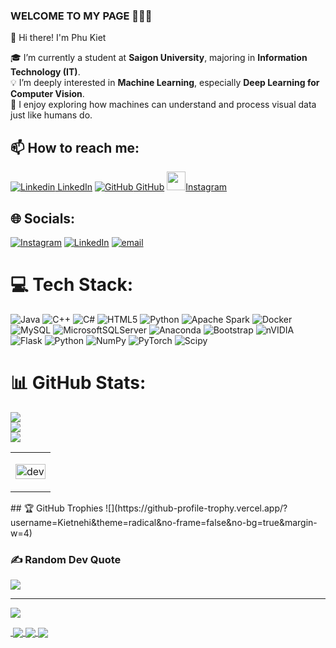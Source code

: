 ### WELCOME TO MY PAGE 👋👋👋
👋 Hi there! I'm Phu Kiet

🎓 I’m currently a student at **Saigon University**, majoring in **Information Technology (IT)**.  
💡 I’m deeply interested in **Machine Learning**, especially **Deep Learning for Computer Vision**.  
🚀 I enjoy exploring how machines can understand and process visual data just like humans do.
## 📫 How to reach me: 

[![Linkedin](https://i.stack.imgur.com/gVE0j.png) LinkedIn](https://www.linkedin.com/in/kiet-truong-63b302306/) [![GitHub](https://i.stack.imgur.com/tskMh.png) GitHub]() <a href="https://www.instagram.com/kitnehi_18/">
  <img src="https://upload.wikimedia.org/wikipedia/commons/a/a5/Instagram_icon.png" width="30" />Instagram
</a>



## 🌐 Socials:
[![Instagram](https://img.shields.io/badge/Instagram-%23E4405F.svg?logo=Instagram&logoColor=white)](https://instagram.com/https://www.instagram.com/kitnehi_18/) [![LinkedIn](https://img.shields.io/badge/LinkedIn-%230077B5.svg?logo=linkedin&logoColor=white)](https://linkedin.com/in/https://www.linkedin.com/in/kiet-truong-63b302306/) [![email](https://img.shields.io/badge/Email-D14836?logo=gmail&logoColor=white)](mailto:truongquockiet1211@gmail.com) 

# 💻 Tech Stack:
![Java](https://img.shields.io/badge/java-%23ED8B00.svg?style=for-the-badge&logo=openjdk&logoColor=white) ![C++](https://img.shields.io/badge/c++-%2300599C.svg?style=for-the-badge&logo=c%2B%2B&logoColor=white) ![C#](https://img.shields.io/badge/c%23-%23239120.svg?style=for-the-badge&logo=csharp&logoColor=white) ![HTML5](https://img.shields.io/badge/html5-%23E34F26.svg?style=for-the-badge&logo=html5&logoColor=white) ![Python](https://img.shields.io/badge/python-3670A0?style=for-the-badge&logo=python&logoColor=ffdd54) ![Apache Spark](https://img.shields.io/badge/Apache%20Spark-FDEE21?style=for-the-badge&logo=apachespark&logoColor=black) ![Docker](https://img.shields.io/badge/docker-%230db7ed.svg?style=for-the-badge&logo=docker&logoColor=white) ![MySQL](https://img.shields.io/badge/mysql-4479A1.svg?style=for-the-badge&logo=mysql&logoColor=white) ![MicrosoftSQLServer](https://img.shields.io/badge/Microsoft%20SQL%20Server-CC2927?style=for-the-badge&logo=microsoft%20sql%20server&logoColor=white) ![Anaconda](https://img.shields.io/badge/Anaconda-%2344A833.svg?style=for-the-badge&logo=anaconda&logoColor=white) ![Bootstrap](https://img.shields.io/badge/bootstrap-%238511FA.svg?style=for-the-badge&logo=bootstrap&logoColor=white) ![nVIDIA](https://img.shields.io/badge/cuda-000000.svg?style=for-the-badge&logo=nVIDIA&logoColor=green) ![Flask](https://img.shields.io/badge/flask-%23000.svg?style=for-the-badge&logo=flask&logoColor=white) ![Python](https://img.shields.io/badge/python-3670A0?style=for-the-badge&logo=python&logoColor=ffdd54) ![NumPy](https://img.shields.io/badge/numpy-%23013243.svg?style=for-the-badge&logo=numpy&logoColor=white) ![PyTorch](https://img.shields.io/badge/PyTorch-%23EE4C2C.svg?style=for-the-badge&logo=PyTorch&logoColor=white) ![Scipy](https://img.shields.io/badge/SciPy-%230C55A5.svg?style=for-the-badge&logo=scipy&logoColor=%white)
# 📊 GitHub Stats:
![](https://github-readme-stats.vercel.app/api?username=Kietnehi&theme=dark&hide_border=false&include_all_commits=false&count_private=false)<br/>
![](https://nirzak-streak-stats.vercel.app/?user=Kietnehi&theme=dark&hide_border=false)<br/>
![](https://github-readme-stats.vercel.app/api/top-langs/?username=Kietnehi&theme=dark&hide_border=false&include_all_commits=false&count_private=false&layout=compact)
<table style="width:100%;">
  <tr>
    <td>
      <p align="center"> 
        <img src="https://cdn.dribbble.com/users/1059583/screenshots/4171367/coding-freak.gif" alt="dev" width="100%"/>
      </p>
    </td>
  </tr>
</table>
## 🏆 GitHub Trophies
![](https://github-profile-trophy.vercel.app/?username=Kietnehi&theme=radical&no-frame=false&no-bg=true&margin-w=4)

### ✍️ Random Dev Quote
![](https://quotes-github-readme.vercel.app/api?type=horizontal&theme=radical)


---
[![](https://visitcount.itsvg.in/api?id=Kietnehi&icon=0&color=0)](https://visitcount.itsvg.in)

<!-- Proudly created with GPRM ( https://gprm.itsvg.in ) -->
<a href="https://github.com/Kietnehi/ObjectDetection_Using_YOLO">
  <!-- Change the `github-readme-stats.anuraghazra1.vercel.app` to `github-readme-stats.vercel.app`  -->
  <img align="center" src="" />
</a>    
<a href="https://github.com/Kietnehi/ImageClassification">
  <!-- Change the `github-readme-stats.anuraghazra1.vercel.app` to `github-readme-stats.vercel.app`  -->
  <img align="center" src="https://github-readme-stats.anuraghazra1.vercel.app/api/pin/?username=vietnh1009&repo=ASCII-generator&theme=merko" />
</a>

<a href="https://github.com/Kietnehi/WebScrapingAndMakePredict">
  <!-- Change the `github-readme-stats.anuraghazra1.vercel.app` to `github-readme-stats.vercel.app`  -->
  <img align="center" src="https://github-readme-stats.anuraghazra1.vercel.app/api/pin/?username=vietnh1009&repo=Super-mario-bros-A3C-pytorch&theme=gruvbox" />
</a>    
<a href="https://github.com/Kietnehi/DoAnFabricAgency">
  <!-- Change the `github-readme-stats.anuraghazra1.vercel.app` to `github-readme-stats.vercel.app`  -->
  <img align="center" src="https://github-readme-stats.anuraghazra1.vercel.app/api/pin/?username=vietnh1009&repo=Super-mario-bros-PPO-pytorch&theme=dark" />
</a>

